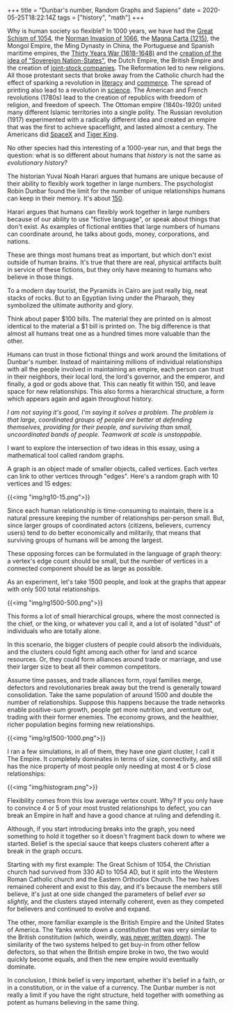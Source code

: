 +++
title = "Dunbar's number, Random Graphs and Sapiens"
date = 2020-05-25T18:22:14Z
tags = ["history", "math"]
+++

Why is human society so flexible? In 1000 years, we have had the [Great Schism of 1054](https://en.wikipedia.org/wiki/East%E2%80%93West_Schism), the [Norman Invasion of 1066](https://en.wikipedia.org/wiki/Norman_conquest_of_England), the [Magna Carta (1215)](https://en.wikipedia.org/wiki/Magna_Carta), the Mongol Empire, the Ming Dynasty in China, the Portuguese and Spanish maritime empires, the [Thirty Years War (1618-1648)](https://en.wikipedia.org/wiki/Thirty_Years%27_War) and the [creation of the idea of "Sovereign Nation-States"](https://en.wikipedia.org/wiki/Westphalian_sovereignty), the Dutch Empire, the British Empire and the creation of [joint-stock companies](https://en.wikipedia.org/wiki/East_India_Company). The Reformation led to new religions. All those protestant sects that broke away from the Catholic church had the effect of sparking a revolution in [literacy](https://en.wikipedia.org/wiki/Reformation#Literacy) and [commerce](https://en.wikipedia.org/wiki/The_Protestant_Ethic_and_the_Spirit_of_Capitalism). The spread of printing also lead to a revolution in [science](https://www.nature.com/articles/550454a.pdf?origin=ppub). The American and French revolutions (1780s) lead to the creation of republics with freedom of religion, and freedom of speech. The Ottoman empire (1840s-1920) united many different Islamic territories into a single polity. The Russian revolution (1917) experimented with a radically different idea and created an empire that was the first to achieve spaceflight, and lasted almost a century. The Americans did [SpaceX](https://www.spacex.com/) and [Tiger King](https://en.wikipedia.org/wiki/Tiger_King).

No other species had this interesting of a 1000-year run, and that begs the question: what is so different about humans that *history* is not the same as *evolutionary history*?

The historian Yuval Noah Harari argues that humans are unique because of their ability to flexibly work together in large numbers. The psychologist Robin Dunbar found the limit for the number of unique relationships humans can keep in their memory. It's about [150](https://www.bbc.com/future/article/20191001-dunbars-number-why-we-can-only-maintain-150-relationships).

Harari argues that humans can flexibly work together in large numbers because of our ability to use "fictive language", or speak about things that don't exist. As examples of fictional entities that large numbers of humans can coordinate around, he talks about gods, money, corporations, and nations.

These are things most humans treat as important, but which don't exist outside of human brains. It's true that there are real, physical artifacts built in service of these fictions, but they only have meaning to humans who believe in those things.

To a modern day tourist, the Pyramids in Cairo are just really big, neat stacks of rocks. But to an Egyptian living under the Pharaoh, they symbolized the ultimate authority and glory.

Think about paper $100 bills. The material they are printed on is almost identical to the material a $1 bill is printed on. The big difference is that almost all humans treat one as a hundred times more valuable than the other.

Humans can trust in those fictional things and work around the limitations of Dunbar's number. Instead of maintaining millions of individual relationships with all the people involved in maintaining an empire, each person can trust in their neighbors, their local lord, the lord's governor, and the emperor, and finally, a god or gods above that. This can neatly fit within 150, and leave space for new relationships. This also forms a hierarchical structure, a form which appears again and again throughout history.

*I am not saying it's good, I'm saying it solves a problem. The problem is that large, coordinated groups of people are better at defending themselves, providing for their people, and surviving than small, uncoordinated bands of people. Teamwork at scale is unstoppable.*

I want to explore the intersection of two ideas in this essay, using a mathematical tool called random graphs. 

A graph is an object made of smaller objects, called vertices. Each vertex can link to other vertices through "edges". Here's a random graph with 10 vertices and 15 edges:

{{<img "img/rg10-15.png">}}

Since each human relationship is time-consuming to maintain, there is a natural pressure keeping the number of relationships per-person small. But, since larger groups of coordinated actors (citizens, believers, currency users) tend to do better economically and militarily, that means that surviving groups of humans will be among the largest.

These opposing forces can be formulated in the language of graph theory: a vertex's edge count should be small, but the number of vertices in a connected component should be as large as possible.

As an experiment, let's take 1500 people, and look at the graphs that appear with only 500 total relationships.

{{<img "img/rg1500-500.png">}}

This forms a lot of small hierarchical groups, where the most connected is the chief, or the king, or whatever you call it, and a lot of isolated "dust" of individuals who are totally alone.

In this scenario, the bigger clusters of people could absorb the individuals, and the clusters could fight among each other for land and scarce resources. Or, they could form alliances around trade or marriage, and use their larger size to beat all their common competitors.

Assume time passes, and trade alliances form, royal families merge, defectors and revolutionaries break away but the trend is generally toward consolidation. Take the same population of around 1500 and double the number of relationships. Suppose this happens because the trade networks enable positive-sum growth, people get more nutrition, and venture out, trading with their former enemies. The economy grows, and the healthier, richer population begins forming new relationships.

{{<img "img/rg1500-1000.png">}}

I ran a few simulations, in all of them, they have one giant cluster, I call it The Empire. It completely dominates in terms of size, connectivity, and still has the nice property of most people only needing at most 4 or 5 close relationships:

{{<img "img/histogram.png">}}

Flexibility comes from this low average vertex count. Why? If you only have to convince 4 or 5 of your most trusted relationships to defect, you can break an Empire in half and have a good chance at ruling and defending it.

Although, if you start introducing breaks into the graph, you need something to hold it together so it doesn't fragment back down to where we started. Belief is the special sauce that keeps clusters coherent after a break in the graph occurs.

Starting with my first example: The Great Schism of 1054, the Christian church had survived from 330 AD to 1054 AD, but it split into the Western Roman Catholic church and the Eastern Orthodox Church. The two halves remained coherent and exist to this day, and it's because the members still believe, it's just at one side changed the parameters of belief *ever so slightly,* and the clusters stayed internally coherent, even as they competed for believers and continued to evolve and expand.

The other, more familiar example is the British Empire and the United States of America. The Yanks wrote down a constitution that was very similar to the British constitution (which, weirdly, [was never written down](https://en.wikipedia.org/wiki/Constitution_of_the_United_Kingdom)). The similarity of the two systems helped to get buy-in from other fellow defectors, so that when the British empire broke in two, the two would quickly become equals, and then the new empire would eventually dominate.

In conclusion, I think belief is very important, whether it's belief in a faith, or in a constitution, or in the value of a currency. The Dunbar number is not really a limit if you have the right structure, held together with something as potent as humans believing in the same thing.
